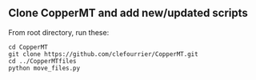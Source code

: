 ## Clone CopperMT and add new/updated scripts
From root directory, run these:
```
cd CopperMT
git clone https://github.com/clefourrier/CopperMT.git
cd ../CopperMTfiles
python move_files.py
```